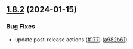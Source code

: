 ## [1.8.2](https://github.com/ExpediaGroup/spec-transformer/compare/v1.8.1...v1.8.2) (2024-01-15)


### Bug Fixes

* update post-release actions ([#177](https://github.com/ExpediaGroup/spec-transformer/issues/177)) ([a982b61](https://github.com/ExpediaGroup/spec-transformer/commit/a982b61f2fb689c952d104d38fa1e726d277a71b))
